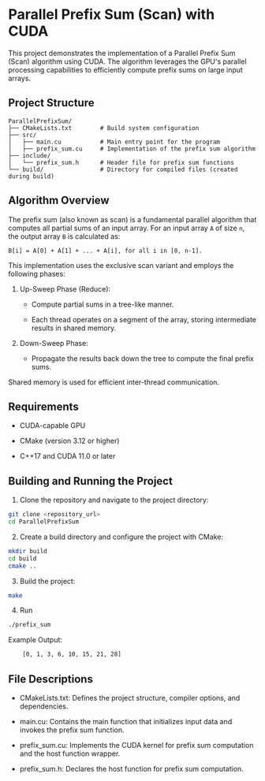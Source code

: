 # Parallel Prefix Sum (Scan) with CUDA

This project demonstrates the implementation of a Parallel Prefix Sum (Scan) algorithm using CUDA. The algorithm leverages the GPU's parallel processing capabilities to efficiently compute prefix sums on large input arrays.

## Project Structure
    ParallelPrefixSum/
    ├── CMakeLists.txt        # Build system configuration
    ├── src/
    │   ├── main.cu           # Main entry point for the program
    │   ├── prefix_sum.cu     # Implementation of the prefix sum algorithm
    ├── include/
    │   └── prefix_sum.h      # Header file for prefix sum functions
    └── build/                # Directory for compiled files (created during build)

## Algorithm Overview

The prefix sum (also known as scan) is a fundamental parallel algorithm that computes all partial sums of an input array. For an input array `A` of size `n`, the output array `B` is calculated as:

` B[i] = A[0] + A[1] + ... + A[i], for all i in [0, n-1]. `

This implementation uses the exclusive scan variant and employs the following phases:

1. Up-Sweep Phase (Reduce):

    * Compute partial sums in a tree-like manner.

    * Each thread operates on a segment of the array, storing intermediate results in shared memory.

2. Down-Sweep Phase:

    * Propagate the results back down the tree to compute the final prefix sums.

Shared memory is used for efficient inter-thread communication.

## Requirements

* CUDA-capable GPU

* CMake (version 3.12 or higher)

* C++17 and CUDA 11.0 or later

## Building and Running the Project

1. Clone the repository and navigate to the project directory:

```bash
git clone <repository_url>
cd ParallelPrefixSum
```

2. Create a build directory and configure the project with CMake:

```bash
mkdir build
cd build
cmake ..
```

3. Build the project:

```bash
make
```

4. Run

```bash
./prefix_sum
```

Example Output:

```bash
    [0, 1, 3, 6, 10, 15, 21, 28]
```

## File Descriptions

* CMakeLists.txt: Defines the project structure, compiler options, and dependencies.

* main.cu: Contains the main function that initializes input data and invokes the prefix sum function.

* prefix_sum.cu: Implements the CUDA kernel for prefix sum computation and the host function wrapper.

* prefix_sum.h: Declares the host function for prefix sum computation.